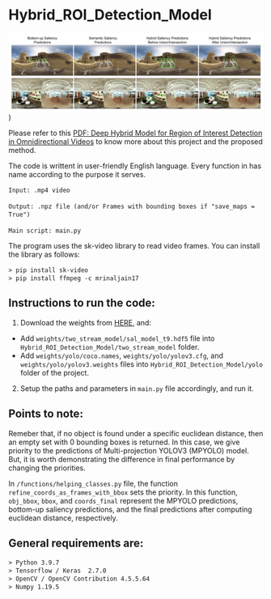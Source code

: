# Hybrid_ROI_Detection_Model

![Model Inference](two_stream_model/model_inference.png))

Please refer to this [PDF: Deep Hybrid Model for Region of Interest
Detection in Omnidirectional Videos](https://github.com/sanalmgr/Hybrid_ROI_Detection_Model/blob/main/Individual_Report.pdf) to know more about this project and the proposed method.

The code is writtent in user-friendly English language. Every function in has name according to the purpose it serves.
```
Input: .mp4 video

Output: .npz file (and/or Frames with bounding boxes if "save_maps = True")

Main script: main.py
```

The program uses the sk-video library to read video frames. You can install the library as follows:
```
> pip install sk-video
> pip install ffmpeg -c mrinaljain17
```

## Instructions to run the code:
1. Download the weights from [HERE](https://drive.google.com/drive/folders/1HvhbzwYI9mMb7Zbl1P2cJRXpP9l-aJoX?usp=sharing), and:

- Add ```weights/two_stream_model/sal_model_t9.hdf5``` file into ```Hybrid_ROI_Detection_Model/two_stream_model``` folder.
- Add ```weights/yolo/coco.names```, ```weights/yolo/yolov3.cfg```, and ```weights/yolo/yolov3.weights``` files into ```Hybrid_ROI_Detection_Model/yolo``` folder of the project.

2. Setup the paths and parameters in ```main.py``` file accordingly, and run it.

## Points to note: 
Remeber that, if no object is found under a specific euclidean distance, then an empty set with 0 bounding boxes is returned. In this case, we give priority to the predictions of Multi-projection YOLOV3 (MPYOLO) model. But, it is worth demonstrating the difference in final performance by changing the priorities.

In ```/functions/helping_classes.py``` file, the function ```refine_coords_as_frames_with_bbox``` sets the priority. In this function, ```obj_bbox```, ```bbox```, and ```coords_final``` represent the MPYOLO predictions, bottom-up saliency predictions, and the final predictions after computing euclidean distance, respectively.


## General requirements are:
```
> Python 3.9.7
> Tensorflow / Keras  2.7.0
> OpenCV / OpenCV Contribution 4.5.5.64
> Numpy 1.19.5
```
